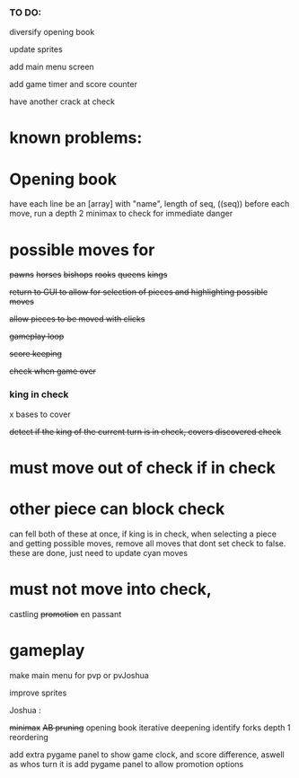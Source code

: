 ### TO DO:

diversify opening book

update sprites

add main menu screen

add game timer and score counter

have another crack at check

# known problems:



# Opening book
have each line be an [array] with "name", length of seq, ((seq))
before each move, run a depth 2 minimax to check for immediate danger

# possible moves for

~~pawns~~
~~horses~~
~~bishops~~
~~rooks~~
~~queens~~
~~kings~~

~~return to GUI to allow for selection of pieces and highlighting possible moves~~

~~allow pieces to be moved with clicks~~


~~gameplay loop~~

~~score keeping~~

~~check when game over~~


### king in check
x bases to cover

~~detect if the king of the current turn is in check, covers discovered check~~




# must move out of check if in check

# other piece can block check

can fell both of these at once, if king is in check, when selecting a piece and getting possible moves,
remove all moves that dont set check to false. these are done, just need to update cyan moves

# must not move into check,


castling
~~promotion~~
en passant

# gameplay

make main menu for pvp or pvJoshua

improve sprites

Joshua : 

~~minimax~~
~~AB pruning~~
opening book
iterative deepening
identify forks
depth 1 reordering


add extra pygame panel to show game clock, and score difference, aswell as whos turn it is
add pygame panel to allow promotion options


